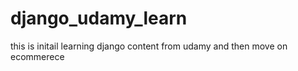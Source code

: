 # django_udamy_learn
this is initail learning django content from udamy and then move on ecommerece
